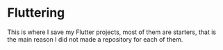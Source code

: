 # Fluttering
This is where I save my Flutter projects, most of them are starters, that is the main reason I did not made a repository for each of them.
